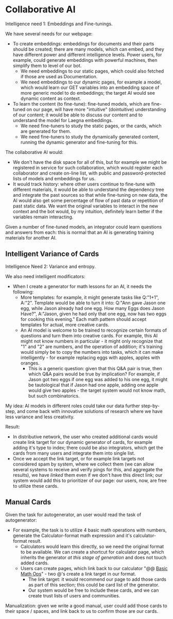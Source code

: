 # Collaborative AI

Intelligence need 1: Embeddings and Fine-tunings.

We have several needs for our webpage:
- To create embeddings: embeddings for documents and their parts should be created; there are many models, which can embed, and they have different power and different intelligence levels. Power users, for example, could generate embeddings with powerful machines, then simplify them to level of our bot.
  - We need embeddings to our static pages, which could also fetched if those are used as Documentation.
  - We need embeddings to our dynamic pages, for example a model, which would learn our GET variables into an embedding space of more generic model to do embeddings; the target AI would see dynamic content as context.
- To learn the content (to fine-tune): fine-tuned models, which are fine-tuned on our page, will have more "intuitive" (dointuitive) understanding of our content; it would be able to discuss our content and to understand the model for Laegna embeddings.
  - We need fine-tuners to study the static pages, or the cards, which are generated for them.
  - We need fine-tuners to study the dynamically generated content, running the dynamic generator and fine-tuning for this.

The collaborative AI would:
- We don't have the disk space for all of this, but for example we might be registered in service for such collaboration, which would register each collaborator and create on-line list, with public and password-protected lists of models and embeddings for us.
- It would track history: where other users continue to fine-tune with different materials, it would be able to understand the dependency tree and integrate the past sources so that while fine-tuning on new data, the AI would also get some percentage of flow of past data or repetition of past static data. We want the original variables to interact in the new context and the bot would, by my intuition, definitely learn better if the variables remain interacting.

Given a number of fine-tuned models, an integrator could learn questions and answers from each: this is normal that an AI is generating training materials for another AI.

## Intelligent Variance of Cards

Intelligence Need 2: Variance and entropy.

We also need intelligent modificators:
- When I create a generator for math lessons for an AI, it needs the following:
  - More templates: for example, it might generate tasks like Q:"1+1", A:"2". Template would be able to turn it into: Q:"Ann gave Jason one egg, while Jason already had one egg. How many Eggs does Jason Have?", A:"Jason, given he had only that one egg, now has two eggs for cooking this evening." Each math pattern should accept templates for actual, more creative cards.
  - An AI model is welcome to be trained to recognize certain formats of questions and turn them into creative cards. For example, this AI might not know numbers in particular - it might only recognize that "1" and "2" are numbers, and the operation of addition; it's training would simply be to copy the numbers into tasks, which it can make intelligently - for example replacing eggs with apples, apples with oranges.
    - This is a generic question: given that this Q&A pair is true, then which Q&A pairs would be true by implication? For example, if Jason got two eggs if one egg was added to his one egg, it might be tautological that if Jason had one apple, adding one apple would give two apples - the target system would not know math, but such combinatorics.

My idea: AI models in different roles could take our data further step-by-step, and come back with innovative solutions of research where we have less variance and less creativity.

Result:
- In distributive network, the user who created additional cards would create link target for our dynamic generator of cards, for example adding it's type to index; there could be also integrators, which get the cards from many users and integrate them into single list.
- Once we accept the link target, or for example link targets not considered spam by system, where we collect them (we can allow several systems to receive and verify pings for this, and aggregate the results), we have _linked_ them even if we don't have this direct link; our system would add this to prioritizer of our page: our users, now, are free to utilize these cards.

## Manual Cards

Given the task for autogenerator, an user would read the task of autogenerator:
- For example, the task is to utilize 4 basic math operations with numbers, generate the Calculator-format math expression and it's calculator-format result.
  - Calculators would learn this directly, so we need the original format to be available. We can create a shortcut for calculator page, which inherits the generator _at this stage of generation_ and does not touch added cards.
  - Users can create pages, which link back to our calculator "@@ [Basic Math Ops](http://oursystem.ai/books/basicmath/basicops)" - two @'s create a link target in our format.
    - The link target: it would recommend our page to add those cards as part of this section; this could be card list of the generator.
    - Our system would be free to include these cards, and we can create trust lists of users and communities.

Manualization: given we write a good manual, user could add those cards to their space / spaces, and link back to us to confirm those are our cards.